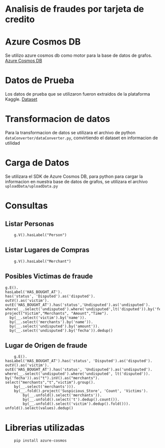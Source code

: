 # Analisis de fraudes por tarjeta de credito

# Azure Cosmos DB
 
 Se utilizo azure cosmos db como motor para la base de datos de grafos. [Azure Cosmos DB](https://azure.microsoft.com/es-mx/free/cosmos-db/search/?&ef_id=CjwKCAiA1aiMBhAUEiwACw25Mbpheq9knUvel2ayV1Qjy0Bkj2n6afCteE07w5s2hPohLe44PbG5LhoC3s0QAvD_BwE:G:s&OCID=AID2201055_SEM_CjwKCAiA1aiMBhAUEiwACw25Mbpheq9knUvel2ayV1Qjy0Bkj2n6afCteE07w5s2hPohLe44PbG5LhoC3s0QAvD_BwE:G:s&gclid=CjwKCAiA1aiMBhAUEiwACw25Mbpheq9knUvel2ayV1Qjy0Bkj2n6afCteE07w5s2hPohLe44PbG5LhoC3s0QAvD_BwE)

# Datos de Prueba
Los datos de prueba que se utilizaron fueron extraidos de la plataforma Kaggle. [Dataset](https://www.kaggle.com/kartik2112/fraud-detection)

# Transformacion de datos
Para la transformacion de datos se utilizara el archivo de python ``` dataConverter/dataConverter.py```, convirtiendo el dataset en informacion de utilidad

# Carga de Datos
Se utilizara el SDK de Azure Cosmos DB, para python para cargar la informacion en nuestra base de datos de grafos, se utilizara el archivo ``` uploadData/uploadData.py ```

# Consultas
## Listar Personas
```
    g.V().hasLabel("Person")
```

## Listar Lugares de Compras
```
    g.V().hasLabel("Merchant")
```

## Posibles Victimas de fraude
```
g.E().
hasLabel('HAS_BOUGHT_AT').
has('status', 'Disputed').as('disputed').
outV().as('victim').
outE('HAS_BOUGHT_AT').has('status','Undisputed').as('undisputed').
where(__.select('undisputed').where('undisputed',lt('disputed')).by('fecha')).as("t").inV().as("merchants").select("merchants","t","victim").
project("Victim","Merchants", "Amount","Time").
  by(__.select('victim').by('name')).
  by(__.select('merchants').by('name')).
  by(__.select('undisputed').by('amount')).
  by(__.select('undisputed').by('fecha')).dedup()

```
## Lugar de Origen de fraude
```
    g.E(). 
hasLabel('HAS_BOUGHT_AT').has('status', 'Disputed').as('disputed'). 
outV().as('victim'). 
outE('HAS_BOUGHT_AT').has('status', 'Undisputed').as('undisputed').
where(__.select('undisputed').where('undisputed', lt('disputed')).
by('fecha')).as("t").inV().as("merchants").
select("merchants","t","victim").group().
    by(__.select('merchants'))).
    by(__.fold().project('Suspicious_Store', 'Count', 'Victims').
        by(__.unfold().select('merchants')).
        by(__.unfold().select('t').dedup().count()).
        by(__.unfold().select('victim').dedup().fold())).
unfold().select(values).dedup()
```
## 
# Librerias utilizadas
```bash
    pip install azure-cosmos
```